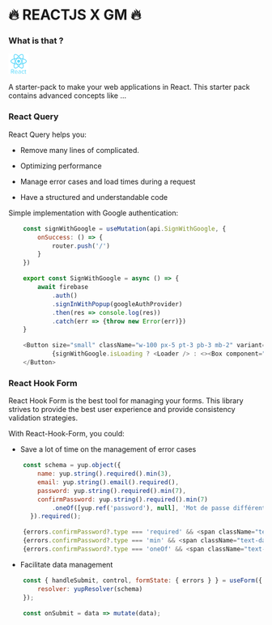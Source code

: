 # 🔥 REACTJS X GM 🔥

### What is that ?
<a href="https://reactjs.org/" target="_blank"> <img src="https://raw.githubusercontent.com/devicons/devicon/master/icons/react/react-original-wordmark.svg" alt="react" width="40" height="40"/> </a>

A starter-pack to make your web applications in React.
This starter pack contains advanced concepts like ...

### React Query

React Query helps you:
- Remove many lines of complicated.

- Optimizing performance

- Manage error cases and load times during a request

- Have a structured and understandable code


Simple implementation with Google authentication:

```js
    const signWithGoogle = useMutation(api.SignWithGoogle, {
        onSuccess: () => {
            router.push('/')
        }
    })
```

```js
    export const SignWithGoogle = async () => {
        await firebase
            .auth()
            .signInWithPopup(googleAuthProvider)
            .then(res => console.log(res))
            .catch(err => {throw new Error(err)})
    }
```

```js
    <Button size="small" className="w-100 px-5 pt-3 pb-3 mb-2" variant="contained" color='error' disabled={signWithGoogle.isLoading} onClick={signWithGoogle.mutate}>
            {signWithGoogle.isLoading ? <Loader /> : <><Box component="i" marginRight="1rem"><GoogleIcon /></Box>Se connecter avec Google</>}
    </Button>
```

### React Hook Form

React Hook Form is the best tool for managing your forms.
This library strives to provide the best user experience and provide consistency validation strategies.

With React-Hook-Form, you could:

- Save a lot of time on the management of error cases

```js
    const schema = yup.object({
        name: yup.string().required().min(3),
        email: yup.string().email().required(),
        password: yup.string().required().min(7),
        confirmPassword: yup.string().required().min(7)
            .oneOf([yup.ref('password'), null], 'Mot de passe différent.'),
      }).required();
```

```js
    {errors.confirmPassword?.type === 'required' && <span className="text-danger">Mot de passe requis</span>}
    {errors.confirmPassword?.type === 'min' && <span className="text-danger">Trop petit</span>}
    {errors.confirmPassword?.type === 'oneOf' && <span className="text-danger">Mot de passe différent</span>}
```

- Facilitate data management
```js
    const { handleSubmit, control, formState: { errors } } = useForm({
        resolver: yupResolver(schema)
    });
```
```js
    const onSubmit = data => mutate(data);
```